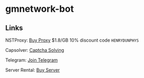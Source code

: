 # gmnetwork-bot


## Links

NSTProxy: [Buy Proxy](https://app.nstproxy.com/register?i=wjgSmA&utm_source=github&utm_medium=referral) $1.8/GB 10% discount code `HENRYDUNPHYS`

Capsolver: [Captcha Solving](https://dashboard.capsolver.com/passport/register?inviteCode=dPXUXiz6tT7s)

Telegram: [Join Telegram](https://t.me/web3airdropclub)

Server Rental: [Buy Server](https://www.vultr.com/?ref=9152112)

